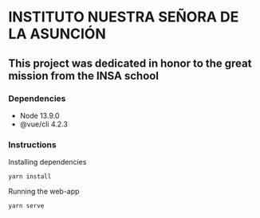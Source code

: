 # INSTITUTO NUESTRA SEÑORA DE LA ASUNCIÓN

## This project was dedicated in honor to the great mission from the INSA school

### Dependencies

- Node 13.9.0
- @vue/cli 4.2.3

### Instructions

Installing dependencies

`` yarn install ``

Running the web-app

`` yarn serve ``
